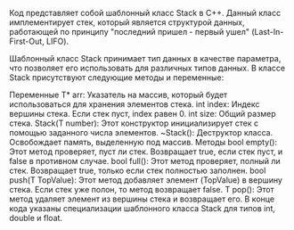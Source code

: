
Код представляет собой шаблонный класс Stack в C++. Данный класс имплементирует стек, который является структурой данных, работающей по принципу "последний пришел - первый ушел" (Last-In-First-Out, LIFO).

Шаблонный класс Stack принимает тип данных в качестве параметра, что позволяет его использовать для различных типов данных.
В классе Stack присутствуют следующие методы и переменные:

Переменные
T* arr: Указатель на массив, который будет использоваться для хранения элементов стека.
int index: Индекс вершины стека. Если стек пуст, index равен 0.
int size: Общий размер стека.
Stack(T number): Этот конструктор инициализирует стек с помощью заданного числа элементов.
~Stack(): Деструктор класса. Освобождает память, выделенную под массив.
Методы
bool empty(): Этот метод проверяет, пуст ли стек. Возвращает true, если стек пуст, и false в противном случае.
bool full(): Этот метод проверяет, полный ли стек. Возвращает true, только если стек полностью заполнен.
bool push(T TopValue): Этот метод добавляет элемент (TopValue) в вершину стека. Если стек уже полон, то метод возвращает false.
T pop(): Этот метод удаляет элемент из вершины стека и возвращает его.
В конце кода указаны специализации шаблонного класса Stack для типов int, double и float.
